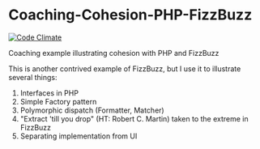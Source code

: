 # Coaching-Cohesion-PHP-FizzBuzz

[![Code Climate](https://codeclimate.com/github/Mojility/Coaching-Cohesion-PHP-FizzBuzz/badges/gpa.svg)](https://codeclimate.com/github/Mojility/Coaching-Cohesion-PHP-FizzBuzz)

Coaching example illustrating cohesion with PHP and FizzBuzz

This is another contrived example of FizzBuzz, but I use it to illustrate several things:

1. Interfaces in PHP
2. Simple Factory pattern
3. Polymorphic dispatch (Formatter, Matcher)
4. "Extract 'till you drop" (HT: Robert C. Martin) taken to the extreme in FizzBuzz
5. Separating implementation from UI
